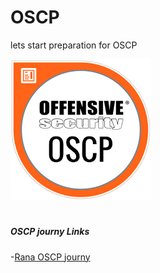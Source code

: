 # OSCP
lets start preparation for OSCP 

![OSCP](Images/download.png)

# <h5>OSCP journy Links</h5>

-[Rana OSCP journy](https://github.com/rkhal101/Hack-the-Box-OSCP-Preparation)
